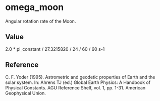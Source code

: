 # omega_moon

Angular rotation rate of the Moon.

## Value

2.0 * pi_constant / 27.3215820 / 24 / 60 / 60 s-1

## Reference

C. F. Yoder (1995). Astrometric and geodetic properties of Earth and the solar system. In: Ahrens TJ (ed.) Global Earth Physics: A Handbook of Physical Constants. AGU Reference Shelf, vol. 1, pp. 1-31. American Geophysical Union.
